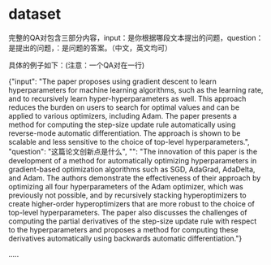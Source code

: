 # dataset
完整的QA对包含三部分内容，input：是你根据哪段文本提出的问题，question：是提出的问题，<ans>：是问题的答案。（中文，英文均可）

具体的例子如下：(注意：一个QA对在一行)


{"input": "The paper proposes using gradient descent to learn hyperparameters for machine learning algorithms, such as the learning rate, and to recursively learn hyper-hyperparameters as well. This approach reduces the burden on users to search for optimal values and can be applied to various optimizers, including Adam. The paper presents a method for computing the step-size update rule automatically using reverse-mode automatic differentiation. The approach is shown to be scalable and less sensitive to the choice of top-level hyperparameters.", "question": "这篇论文创新点是什么", "<ans>": "The innovation of this paper is the development of a method for automatically optimizing hyperparameters in gradient-based optimization algorithms such as SGD, AdaGrad, AdaDelta, and Adam. The authors demonstrate the effectiveness of their approach by optimizing all four hyperparameters of the Adam optimizer, which was previously not possible, and by recursively stacking hyperoptimizers to create higher-order hyperoptimizers that are more robust to the choice of top-level hyperparameters. The paper also discusses the challenges of computing the partial derivatives of the step-size update rule with respect to the hyperparameters and proposes a method for computing these derivatives automatically using backwards automatic differentiation."}


.....

